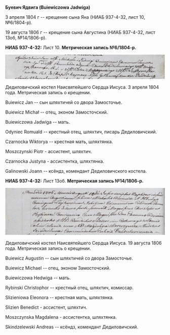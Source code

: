 **Буевич Ядвига (Buiewiczowa Jadwiga)**

3 апреля 1804 г -- крещение сына Яна (НИАБ 937-4-32, лист 10,
№6/1804-р).

19 августа 1806 г -- крещение сына Августина (НИАБ 937-4-32, лист 13об,
№14/1806-р).

**НИАБ 937-4-32:** Лист 10. **Метрическая запись №6/1804-р.**

![](./media/23079aaa32be7d3f3a7959e92298f87edde3264b.png)

Дедиловичский костел Наисвятейшего Сердца Иисуса. 3 апреля 1804 года.
Метрическая запись о крещении.

Buiewicz Jan -- сын шляхтичей со двора Замосточье.

Buiewicz Michał -- отец, эконом Замосточский.

Buiewiczowa Jadwiga -- мать.

Odyniec Romuald -- крестный отец, шляхтич, писарь Дедиловичский.

Czarnocka Wiktorya -- крестная мать, шляхтянка.

Moszczynski Piotr - ассистент, шляхтич.

Czarnocka Justyna - ассистентка, шляхтянка.

Galinowski Joann -- ксёндз, комендант Дедиловичского костела.

**НИАБ 937-4-32:** Лист 13об. **Метрическая запись №14/1806-р.**

![](./media/8b9b86f4cff3dba0f600214acbaa47900f5330a9.png)

Дедиловичский костел Наисвятейшего Сердца Иисуса. 19 августа 1806 года.
Метрическая запись о крещении.

Buiewicz Augustin -- сын шляхтичей со двора Замосточье.

Buiewicz Michael -- отец, эконом Замосточский.

Buiewiczowa Hedwiga -- мать.

Rybinski Christophor -- крестный отец, шляхтич, комиссар.

Slizieniowa Eleonora -- крестная мать, шляхтянка.

Slizien Benedict - ассистент, шляхтич.

Moszczynska Magdalena - ассистентка, шляхтянка.

Skindzelewski Andreas -- ксёндз, комендант Дедиловичский.
